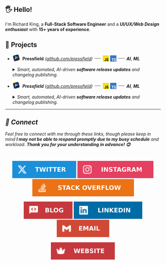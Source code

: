 ## 🖐️ Hello!

I'm Richard King, a **Full-Stack Software Engineer** and a ***UI/UX/Web Design enthusiast*** with **15+ years of experience**.

## 🚀 Projects

- <a href="https://github.com/pressfield" title="JavaScript"><sub><img src="./media/icons/projects/pressfield/color.svg" width="24" height="24" /></sub></a>&nbsp; **Pressfield** *([github.com/pressfield](https://github.com/pressfield))* <sup><sub>&nbsp;――&nbsp;</sub></sup>
 <a href="https://github.com/pressfield" title="JavaScript"><sub><img src="./media/icons/tech/javascript/color.svg" width="20" height="20" /></sub></a> <a href="https://github.com/pressfield" title="JavaScript"><sub><img src="./media/icons/tech/typescript/color.svg" width="20" height="20" /></sub></a> <sup><sub>&nbsp;――&nbsp;</sub></sup> ***AI***, ***ML***

  <details><summary><i>Smart, automated, AI-driven <b>software release updates</b> and changelog publishing.</summary>Peek a boo!</details>

- <a href="https://github.com/pressfield" title="JavaScript"><sub><img src="./media/icons/projects/pressfield/color.svg" width="24" height="24" /></sub></a>&nbsp; **Pressfield** *([github.com/pressfield](https://github.com/pressfield))* <sup><sub>&nbsp;――&nbsp;</sub></sup>
 <a href="https://github.com/pressfield" title="JavaScript"><sub><img src="./media/icons/tech/javascript/color.svg" width="20" height="20" /></sub></a> <a href="https://github.com/pressfield" title="JavaScript"><sub><img src="./media/icons/tech/typescript/color.svg" width="20" height="20" /></sub></a> <sup><sub>&nbsp;――&nbsp;</sub></sup> ***AI***, ***ML***

  <details><summary><i>Smart, automated, AI-driven <b>software release updates</b> and changelog publishing.</summary>Peek a boo!</details>

---

## 🤝 Connect

Feel free to connect with me through these links, though please keep in mind ***I may not be able to respond promptly due to my busy schedule*** and workload. **Thank you for your understanding in advance! 😊**

<br/>

<!-- @intradoc Connect -->
<!-- 1st row -->
<p align="center">
  <!-- Twitter -->
  <a href="https://twitter.com/richrdkng"><img src="./media/icons/gh-profile/twitter/icon.svg" /></a>
  <!-- Instagram -->
  <a href="https://www.instagram.com/richrdkng"><img src="./media/icons/gh-profile/instagram/icon.svg" /></a>
  <!-- Stack Overflow -->
  <a href="https://stackoverflow.com/users/10079674"><img src="./media/icons/gh-profile/stack-overflow/icon.svg" /></a>
</p>

<!-- 2nd row -->
<p align="center">
  <!-- Blog -->
  <a href="https://www.richrdkng.com/blog"><img src="./media/icons/gh-profile/blog/icon.svg" /></a>
  <!-- LinkedIn -->
  <a href="https://www.linkedin.com/in/richrdkng"><img src="./media/icons/gh-profile/linkedin/icon.svg" /></a>
  <!-- Email -->
  <a href="mailto:richrdkng@gmail.com"><img src="./media/icons/gh-profile/email/icon.svg" /></a>
</p>

<!-- 3rd row -->
<p align="center">
  <!-- Website -->
  <a href="https://www.richrdkng.com"><img src="./media/icons/gh-profile/website/icon.svg" /></a>
</p>


<!-- @intradoc Connect -->
